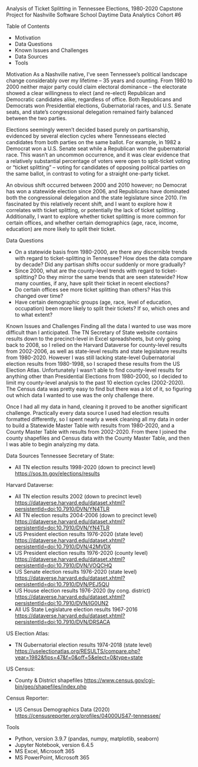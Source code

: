 Analysis of Ticket Splitting in Tennessee Elections, 1980-2020
Capstone Project for Nashville Software School Daytime Data Analytics Cohort #6

Table of Contents
 - Motivation
 - Data Questions
 - Known Issues and Challenges
 - Data Sources
 - Tools

Motivation
As a Nashville native, I’ve seen Tennessee’s political landscape change considerably over my lifetime – 35 years and counting. From 1980 to 2000 neither major party could claim electoral dominance – the electorate showed a clear willingness to elect (and re-elect) Republican and Democratic candidates alike, regardless of office. Both Republicans and Democrats won Presidential elections, Gubernatorial races, and U.S. Senate seats, and state’s congressional delegation remained fairly balanced between the two parties.

Elections seemingly weren’t decided based purely on partisanship, evidenced by several election cycles where Tennesseans elected candidates from both parties on the same ballot. For example, in 1982 a Democrat won a U.S. Senate seat while a Republican won the gubernatorial race. This wasn’t an uncommon occurrence, and it was clear evidence that a relatively substantial percentage of voters were open to split-ticket voting or “ticket splitting” – voting for candidates of opposing political parties on the same ballot, in contrast to voting for a straight one-party ticket.

An obvious shift occurred between 2000 and 2010 however; no Democrat has won a statewide election since 2006, and Republicans have dominated both the congressional delegation and the state legislature since 2010. I’m fascinated by this relatively recent shift, and I want to explore how it correlates with ticket splitting, or potentially the lack of ticket splitting . Additionally, I want to explore whether ticket splitting is more common for certain offices, and whether certain demographics (age, race, income, education) are more likely to split their ticket.

Data Questions
- On a statewide basis from 1980-2000, are there any discernible trends with regard to ticket-splitting in Tennessee? How does the data compare by decade? Did any partisan shifts occur suddenly or more gradually?
- Since 2000, what are the county-level trends with regard to ticket-splitting? Do they mirror the same trends that are seen statewide? How many counties, if any, have split their ticket in recent elections?
- Do certain offices see more ticket splitting than others? Has this changed over time?
- Have certain demographic groups (age, race, level of education, occupation) been more likely to split their tickets? If so, which ones and to what extent?

Known Issues and Challenges
Finding all the data I wanted to use was more difficult than I anticipated. The TN Secretary of State website contains results down to the precinct-level in Excel spreadsheets, but only going back to 2008, so I relied on the Harvard Dataverse for county-level results from 2002-2006, as well as state-level results and state legislature results from 1980-2020. However I was still lacking state-level Gubernatorial election results from 1980-1998, so I scraped these results from the US Election Atlas. Unfortunately I wasn't able to find county-level results for anything other than Presidential Elections from 1980-2000, so I decided to limit my county-level analysis to the past 10 election cycles (2002-2020). The Census data was pretty easy to find but there was a lot of it, so figuring out which data I wanted to use was the only challenge there.

Once I had all my data in hand, cleaning it proved to be another significant challenge. Practically every data source I used had election results formatted differently, so I spent nearly a week cleaning all my data in order to build a Statewide Master Table with results from 1980-2020, and a County Master Table with results from 2002-2020. From there I joined the county shapefiles and Census data with the County Master Table, and then I was able to begin analyzing my data.

Data Sources
Tennessee Secretary of State:
 - All TN election results 1998-2020 (down to precinct level) https://sos.tn.gov/elections/results

Harvard Dataverse:
 - All TN election results 2002 (down to precinct level) https://dataverse.harvard.edu/dataset.xhtml?persistentId=doi:10.7910/DVN/YN4TLR
 - All TN election results 2004-2006 (down to precinct level) https://dataverse.harvard.edu/dataset.xhtml?persistentId=doi:10.7910/DVN/YN4TLR
 - US President election results 1976-2020 (state level) https://dataverse.harvard.edu/dataset.xhtml?persistentId=doi:10.7910/DVN/42MVDX
 - US President election results 1976-2020 (county level) https://dataverse.harvard.edu/dataset.xhtml?persistentId=doi:10.7910/DVN/VOQCHQ
 - US Senate election results 1976-2020 (state level) https://dataverse.harvard.edu/dataset.xhtml?persistentId=doi:10.7910/DVN/PEJ5QU
 - US House election results 1976-2020 (by cong. district) https://dataverse.harvard.edu/dataset.xhtml?persistentId=doi:10.7910/DVN/IG0UN2
 - All US State Legislature election results 1967-2016 https://dataverse.harvard.edu/dataset.xhtml?persistentId=doi:10.7910/DVN/DRSACA

US Election Atlas:
 - TN Gubernatorial election results 1974-2018 (state level) https://uselectionatlas.org/RESULTS/compare.php?year=1982&fips=47&f=0&off=5&elect=0&type=state

US Census:
 - County & District shapefiles https://www.census.gov/cgi-bin/geo/shapefiles/index.php

Census Reporter:
 - US Census Demographics Data (2020) https://censusreporter.org/profiles/04000US47-tennessee/

Tools
 - Python, version 3.9.7 (pandas, numpy, matplotlib, seaborn)
 - Jupyter Notebook, version 6.4.5
 - MS Excel, Microsoft 365
 - MS PowerPoint, Microsoft 365
